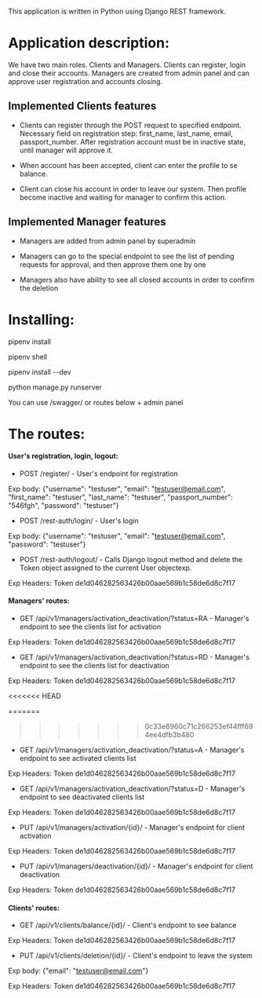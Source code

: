This application is written in Python using Django REST framework.


# Application description:

We have two main roles. Clients and Managers.
Clients can register, login and close their accounts.
Managers are created from admin panel and can approve user
registration and accounts closing.


## Implemented Clients features

- Clients can register through the POST request to specified
endpoint. Necessary field on registration step: first_name,
last_name, email, passport_number.
After registration account must be in inactive state, until
manager will approve it.

- When account has been accepted, client can enter the profile to
se balance.

- Client can close his account in order to leave our system. Then
profile become inactive and waiting for manager to confirm this
action.


## Implemented Manager features

- Managers are added from admin panel by superadmin

- Managers can go to the special endpoint to see the list of pending
requests for approval, and then approve them one by one

- Managers also have ability to see all closed accounts in order to
confirm the deletion


# Installing:

pipenv install

pipenv shell

pipenv install --dev

python manage.py runserver

You can use /swagger/ or routes below + admin panel


# The routes:

#### User's registration, login, logout:

- POST /register/ - User's endpoint for registration

Exp body: {"username": "testuser", "email": "testuser@email.com", "first_name": "testuser", "last_name": "testuser", "passport_number": "546fgh", "password": "testuser"}


- POST /rest-auth/login/ - User's login

Exp body: {"username": "testuser", "email": "testuser@email.com", "password": "testuser"}


- POST /rest-auth/logout/ - Calls Django logout method and delete the Token object assigned to the current User objectexp.

Exp Headers: Token de1d046282563426b00aae569b1c58de6d8c7f17


#### Managers' routes:

- GET /api/v1/managers/activation_deactivation/?status=RA - Manager's endpoint to see the clients list for activation

Exp Headers: Token de1d046282563426b00aae569b1c58de6d8c7f17

- GET /api/v1/managers/activation_deactivation/?status=RD - Manager's endpoint to see the clients list for deactivation

Exp Headers: Token de1d046282563426b00aae569b1c58de6d8c7f17

<<<<<<< HEAD

=======
>>>>>>> 0c33e8960c71c266253ef44fff694ee4dfb3b480
- GET /api/v1/managers/activation_deactivation/?status=A - Manager's endpoint to see activated clients list

Exp Headers: Token de1d046282563426b00aae569b1c58de6d8c7f17

- GET /api/v1/managers/activation_deactivation/?status=D - Manager's endpoint to see deactivated clients list

Exp Headers: Token de1d046282563426b00aae569b1c58de6d8c7f17

- PUT /api/v1/managers/activation/{id}/ - Manager's endpoint for client activation

Exp Headers: Token de1d046282563426b00aae569b1c58de6d8c7f17

- PUT /api/v1/managers/deactivation/{id}/ - Manager's endpoint for client deactivation

Exp Headers: Token de1d046282563426b00aae569b1c58de6d8c7f17


#### Clients' routes:

- GET /api/v1/clients/balance/{id}/ - Client's endpoint to see balance

Exp Headers: Token de1d046282563426b00aae569b1c58de6d8c7f17

- PUT /api/v1/clients/deletion/{id}/ - Client's endpoint to leave the system

Exp body: {"email": "testuser@email.com"}

Exp Headers: Token de1d046282563426b00aae569b1c58de6d8c7f17


